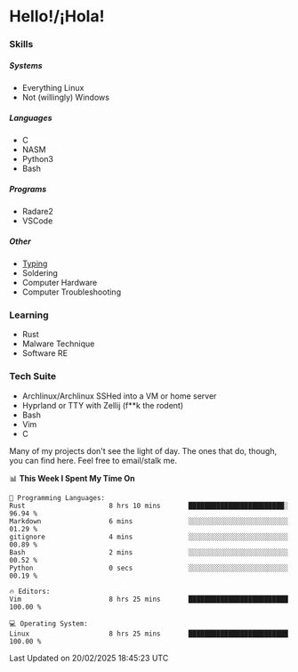 # Hello!/¡Hola!

### Skills

##### Systems

- Everything Linux
- Not (willingly) Windows

##### Languages

- C
- NASM
- Python3
- Bash

##### Programs

- Radare2
- VSCode

##### Other

- [Typing](https://monkeytype.com/profile/IngenuineIntel)
- Soldering
- Computer Hardware
- Computer Troubleshooting

### Learning

- Rust
- Malware Technique
- Software RE

### Tech Suite

- Archlinux/Archlinux SSHed into a VM or home server
- Hyprland or TTY with Zellij (f**k the rodent)
- Bash
- Vim
- C

Many of my projects don't see the light of day. The ones that do, though, you
can find here. Feel free to email/stalk me.

<!--START_SECTION:waka-->
📊 **This Week I Spent My Time On** 

```text
💬 Programming Languages: 
Rust                     8 hrs 10 mins       ████████████████████████░   96.94 % 
Markdown                 6 mins              ░░░░░░░░░░░░░░░░░░░░░░░░░   01.29 % 
gitignore                4 mins              ░░░░░░░░░░░░░░░░░░░░░░░░░   00.89 % 
Bash                     2 mins              ░░░░░░░░░░░░░░░░░░░░░░░░░   00.52 % 
Python                   0 secs              ░░░░░░░░░░░░░░░░░░░░░░░░░   00.19 % 

🔥 Editors: 
Vim                      8 hrs 25 mins       █████████████████████████   100.00 % 

💻 Operating System: 
Linux                    8 hrs 25 mins       █████████████████████████   100.00 % 
```


 Last Updated on 20/02/2025 18:45:23 UTC
<!--END_SECTION:waka-->
